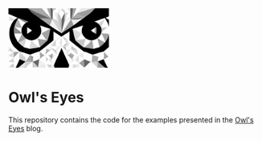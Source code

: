 <img src="./logo.png" alt="logo" width="200"/>

# Owl's Eyes

This repository contains the code for the examples presented in the [Owl's Eyes](https://owlseyes.net) blog.
